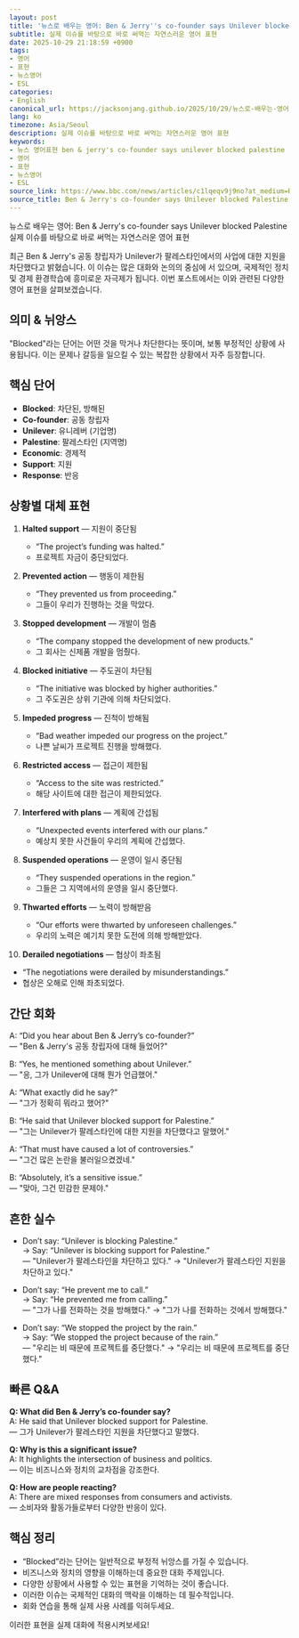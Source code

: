 ```yaml
---
layout: post
title: '뉴스로 배우는 영어: Ben & Jerry''s co-founder says Unilever blocked Palestine'
subtitle: 실제 이슈를 바탕으로 바로 써먹는 자연스러운 영어 표현
date: 2025-10-29 21:18:59 +0900
tags:
- 영어
- 표현
- 뉴스영어
- ESL
categories:
- English
canonical_url: https://jacksonjang.github.io/2025/10/29/뉴스로-배우는-영어-ben-jerrys-co-founder-says-unilever-blocked-palestine/
lang: ko
timezone: Asia/Seoul
description: 실제 이슈를 바탕으로 바로 써먹는 자연스러운 영어 표현
keywords:
- 뉴스 영어표현 ben & jerry's co-founder says unilever blocked palestine
- 영어
- 표현
- 뉴스영어
- ESL
source_link: https://www.bbc.com/news/articles/c1lqeqv9j9no?at_medium=RSS&at_campaign=rss
source_title: Ben & Jerry's co-founder says Unilever blocked Palestine
---
```


뉴스로 배우는 영어: Ben & Jerry's co-founder says Unilever blocked Palestine  
실제 이슈를 바탕으로 바로 써먹는 자연스러운 영어 표현  

최근 Ben & Jerry's 공동 창립자가 Unilever가 팔레스타인에서의 사업에 대한 지원을 차단했다고 밝혔습니다. 이 이슈는 많은 대화와 논의의 중심에 서 있으며, 국제적인 정치 및 경제 환경학습에 흥미로운 자극제가 됩니다. 이번 포스트에서는 이와 관련된 다양한 영어 표현을 살펴보겠습니다.  

## 의미 & 뉘앙스  
"Blocked"라는 단어는 어떤 것을 막거나 차단한다는 뜻이며, 보통 부정적인 상황에 사용됩니다. 이는 문제나 갈등을 일으킬 수 있는 복잡한 상황에서 자주 등장합니다.  

## 핵심 단어  
- **Blocked**: 차단된, 방해된  
- **Co-founder**: 공동 창립자  
- **Unilever**: 유니레버 (기업명)  
- **Palestine**: 팔레스타인 (지역명)  
- **Economic**: 경제적  
- **Support**: 지원  
- **Response**: 반응  

## 상황별 대체 표현  
1. **Halted support** — 지원이 중단됨  
   - “The project’s funding was halted.”  
   - 프로젝트 자금이 중단되었다.  

2. **Prevented action** — 행동이 제한됨  
   - “They prevented us from proceeding.”  
   - 그들이 우리가 진행하는 것을 막았다.  

3. **Stopped development** — 개발이 멈춤  
   - “The company stopped the development of new products.”  
   - 그 회사는 신제품 개발을 멈췄다.  

4. **Blocked initiative** — 주도권이 차단됨  
   - “The initiative was blocked by higher authorities.”  
   - 그 주도권은 상위 기관에 의해 차단되었다.  

5. **Impeded progress** — 진척이 방해됨  
   - “Bad weather impeded our progress on the project.”  
   - 나쁜 날씨가 프로젝트 진행을 방해했다.  

6. **Restricted access** — 접근이 제한됨  
   - “Access to the site was restricted.”  
   - 해당 사이트에 대한 접근이 제한되었다.  

7. **Interfered with plans** — 계획에 간섭됨  
   - “Unexpected events interfered with our plans.”  
   - 예상치 못한 사건들이 우리의 계획에 간섭했다.  

8. **Suspended operations** — 운영이 일시 중단됨  
   - “They suspended operations in the region.”  
   - 그들은 그 지역에서의 운영을 일시 중단했다.  

9. **Thwarted efforts** — 노력이 방해받음  
   - “Our efforts were thwarted by unforeseen challenges.”  
   - 우리의 노력은 예기치 못한 도전에 의해 방해받았다.  

10. **Derailed negotiations** — 협상이 좌초됨  
   - “The negotiations were derailed by misunderstandings.”  
   - 협상은 오해로 인해 좌초되었다.  

## 간단 회화  
A: “Did you hear about Ben & Jerry’s co-founder?”  
   — "Ben & Jerry's 공동 창립자에 대해 들었어?"  

B: “Yes, he mentioned something about Unilever.”  
   — "응, 그가 Unilever에 대해 뭔가 언급했어."  

A: “What exactly did he say?”  
   — "그가 정확히 뭐라고 했어?"  

B: “He said that Unilever blocked support for Palestine.”  
   — "그는 Unilever가 팔레스타인에 대한 지원을 차단했다고 말했어."  

A: “That must have caused a lot of controversies.”  
   — "그건 많은 논란을 불러일으켰겠네."  

B: “Absolutely, it’s a sensitive issue.”  
   — "맞아, 그건 민감한 문제야."  

## 흔한 실수  
- Don’t say: “Unilever is blocking Palestine.”  
  → Say: “Unilever is blocking support for Palestine.”  
  — "Unilever가 팔레스타인을 차단하고 있다." → "Unilever가 팔레스타인 지원을 차단하고 있다."

- Don’t say: “He prevent me to call.”  
  → Say: “He prevented me from calling.”  
  — "그가 나를 전화하는 것을 방해했다." → "그가 나를 전화하는 것에서 방해했다."

- Don’t say: “We stopped the project by the rain.”  
  → Say: “We stopped the project because of the rain.”  
  — "우리는 비 때문에 프로젝트를 중단했다." → "우리는 비 때문에 프로젝트를 중단했다."

## 빠른 Q&A  
**Q: What did Ben & Jerry’s co-founder say?**  
A: He said that Unilever blocked support for Palestine.  
— 그가 Unilever가 팔레스타인 지원을 차단했다고 말했다.  

**Q: Why is this a significant issue?**  
A: It highlights the intersection of business and politics.  
— 이는 비즈니스와 정치의 교차점을 강조한다.  

**Q: How are people reacting?**  
A: There are mixed responses from consumers and activists.  
— 소비자와 활동가들로부터 다양한 반응이 있다.  

## 핵심 정리  
- “Blocked”라는 단어는 일반적으로 부정적 뉘앙스를 가질 수 있습니다.  
- 비즈니스와 정치의 영향을 이해하는데 중요한 대화 주제입니다.  
- 다양한 상황에서 사용할 수 있는 표현을 기억하는 것이 좋습니다.  
- 이러한 이슈는 국제적인 대화의 맥락을 이해하는 데 필수적입니다.  
- 회화 연습을 통해 실제 사용 사례를 익혀두세요.  

이러한 표현을 실제 대화에 적용시켜보세요!